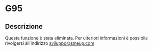 # G95

## Descrizione
Questa funzione è stata eliminata.
Per ulteriori informazioni è possibile rivolgersi all'indirizzo sviluppo@smeup.com
